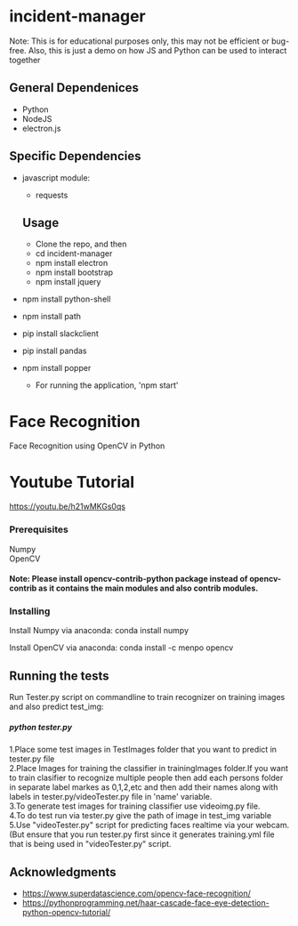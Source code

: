 # incident-manager

Note: This is for educational purposes only, this may not be efficient or bug-free. Also, this is just a demo on how
JS and Python can be used to interact together

## General Dependenices
  * Python
  * NodeJS
  * electron.js
 
## Specific Dependencies
  * javascript module:
    * requests
    
    ## Usage
    * Clone the repo, and then
	* cd incident-manager
	* npm install electron
	* npm install bootstrap
	* npm install jquery
  * npm install python-shell
  * npm install path
  * pip install slackclient
  * pip install pandas
  * npm install popper
	
	* For running the application, 	'npm start'

  # Face Recognition

Face Recognition using OpenCV in Python

# Youtube Tutorial
https://youtu.be/h21wMKGs0qs

### Prerequisites

Numpy</br>
OpenCV

#### Note: Please install opencv-contrib-python package instead of opencv-contrib as it contains the main modules and also contrib modules.

### Installing

Install Numpy via anaconda:
conda install numpy

Install OpenCV via anaconda:
conda install -c menpo opencv


## Running the tests

Run Tester.py script on commandline to train recognizer on training images and also predict test_img:<br>
##### python tester.py
1.Place some test images in TestImages folder that you want to predict  in tester.py file</br>
2.Place Images for training the classifier in trainingImages folder.If you want to train clasifier to recognize multiple people then add each persons folder in separate label markes as 0,1,2,etc and then add their names along with labels in tester.py/videoTester.py file in 'name' variable.</br>
3.To generate test images for training classifier use videoimg.py file.</br>
4.To do test run via tester.py give the path of image in test_img variable</br>
5.Use "videoTester.py" script for predicting faces realtime via your webcam.(But ensure that you run tester.py first since it generates training.yml file that is being used in "videoTester.py" script.



## Acknowledgments
* https://www.superdatascience.com/opencv-face-recognition/
* https://pythonprogramming.net/haar-cascade-face-eye-detection-python-opencv-tutorial/


